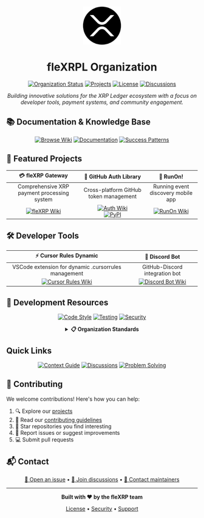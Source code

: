 <p align="center">
  <img src="https://raw.githubusercontent.com/fleXRPL/fleXRP/main/assets/xrp-logo.svg" alt="fleXRPL Logo" width="100"/>
  <h1 align="center">fleXRPL Organization</h1>
</p>

<div align="center">

[![Organization Status](https://img.shields.io/badge/Status-Active-success?style=for-the-badge&logo=github&color=2ea043)](https://github.com/fleXRPL)
[![Projects](https://img.shields.io/badge/Projects-6_Active-blue?style=for-the-badge&logo=github&color=0969da)](https://github.com/orgs/fleXRPL/repositories)
[![License](https://img.shields.io/badge/License-MIT-yellow?style=for-the-badge&logo=github&color=dbab09)](https://github.com/fleXRPL/.github/wiki/LICENSE)
[![Discussions](https://img.shields.io/badge/Discussions-Active-green?style=for-the-badge&logo=github&color=238636)](https://github.com/orgs/fleXRPL/discussions)

*Building innovative solutions for the XRP Ledger ecosystem with a focus on developer tools, payment systems, and community engagement.*

</div>

## 📚 Documentation & Knowledge Base

<div align="center">

[![Browse Wiki](https://img.shields.io/badge/📖_Browse_Wiki-2188ff?style=for-the-badge&logo=github&logoColor=white)](https://github.com/fleXRPL/.github/wiki)
[![Documentation](https://img.shields.io/badge/📝_Documentation-0366d6?style=for-the-badge&logo=github&logoColor=white)](https://github.com/fleXRPL/.github/wiki/Documentation-Strategies)
[![Success Patterns](https://img.shields.io/badge/🔍_Success_Patterns-28a745?style=for-the-badge&logo=github&logoColor=white)](https://github.com/fleXRPL/.github/wiki/Success-Patterns)

</div>

## 🌟 Featured Projects

<div align="center">

| 💳 fleXRP Gateway | 🔑 GitHub Auth Library | 🏃 RunOn! |
|:---:|:---:|:---:|
| Comprehensive XRP payment processing system | Cross-platform GitHub token management | Running event discovery mobile app |
| [![fleXRP Wiki](https://img.shields.io/badge/📖_fleXRP_Gateway-2188ff?style=for-the-badge&logo=github&logoColor=white)](https://github.com/fleXRPL/fleXRP/wiki) | [![Auth Wiki](https://img.shields.io/badge/📖_GitHub_Auth_Library-0366d6?style=for-the-badge&logo=github&logoColor=white)](https://github.com/fleXRPL/githubauthlib/wiki)<br>[![PyPI](https://img.shields.io/badge/📦_PyPI_Package-1.0.1-orange?style=for-the-badge&logo=pypi&logoColor=white)](https://pypi.org/project/githubauthlib/) | [![RunOn Wiki](https://img.shields.io/badge/📖_RunOn!-28a745?style=for-the-badge&logo=github&logoColor=white)](https://github.com/fleXRPL/RunOn/wiki) |

</div>

## 🛠️ Developer Tools

<div align="center">

| ⚡ Cursor Rules Dynamic | 🤖 Discord Bot |
|:---:|:---:|
| VSCode extension for dynamic .cursorrules management | GitHub-Discord integration bot |
| [![Cursor Rules Wiki](https://img.shields.io/badge/📖_Cursor_Rules_Dynamic-0366d6?style=for-the-badge&logo=github&logoColor=white)](https://github.com/fleXRPL/cursor-rules-dynamic/wiki) | [![Discord Bot Wiki](https://img.shields.io/badge/📖_Discord_Bot-2188ff?style=for-the-badge&logo=github&logoColor=white)](https://github.com/fleXRPL/flexrpl-discord-bot/wiki) |

</div>

## 🔧 Development Resources

<div align="center">

[![Code Style](https://img.shields.io/badge/Code_Style-Black-000000?style=for-the-badge&logo=python&logoColor=white)](https://github.com/psf/black)
[![Testing](https://img.shields.io/badge/Testing-100%25_Coverage-success?style=for-the-badge&logo=sonarcloud&logoColor=white)](https://sonarcloud.io/)
[![Security](https://img.shields.io/badge/Security-Dependabot_Enabled-success?style=for-the-badge&logo=dependabot&logoColor=white)](https://github.com/features/security)

<details>
<summary><b>📋 Organization Standards</b></summary>

- ✨ Consistent code style with Black
- 🧪 100% test coverage requirement
- 🔒 Automated security scanning
- 📊 SonarCloud integration
- 🤖 Dependabot enabled
- 📝 Comprehensive documentation

</details>
</div>

## Quick Links

<div align="center">

[![Context Guide](https://img.shields.io/badge/🎓_Context_Building-0366d6?style=for-the-badge&logo=github&logoColor=white)](https://github.com/fleXRPL/.github/wiki/Context-Building)
[![Discussions](https://img.shields.io/badge/💬_Community_Hub-2188ff?style=for-the-badge&logo=github&logoColor=white)](https://github.com/orgs/fleXRPL/discussions)
[![Problem Solving](https://img.shields.io/badge/🔧_Problem_Decomposition-28a745?style=for-the-badge&logo=github&logoColor=white)](https://github.com/fleXRPL/.github/wiki/Problem-Decomposition)

</div>

## 🤝 Contributing

We welcome contributions! Here's how you can help:

1. 🔍 Explore our [projects](https://github.com/orgs/fleXRPL/repositories)
2. 📖 Read our [contributing guidelines](https://github.com/fleXRPL/fleXRP/blob/main/CONTRIBUTING.md)
3. 🌟 Star repositories you find interesting
4. 🐛 Report issues or suggest improvements
5. 💻 Submit pull requests

## 📬 Contact

<div align="center">

[🎯 Open an issue](https://github.com/fleXRPL/.github/issues) •
[💬 Join discussions](https://github.com/orgs/fleXRPL/discussions) •
[📧 Contact maintainers](mailto:contact@flexrpl.org)

---

**Built with ❤️ by the fleXRP team**

[License](https://github.com/fleXRPL/.github/wiki/LICENSE) • [Security](https://github.com/fleXRPL/.github/wiki/SECURITY) • [Support](https://github.com/fleXRPL/.github/wiki/SUPPORT)

</div>
